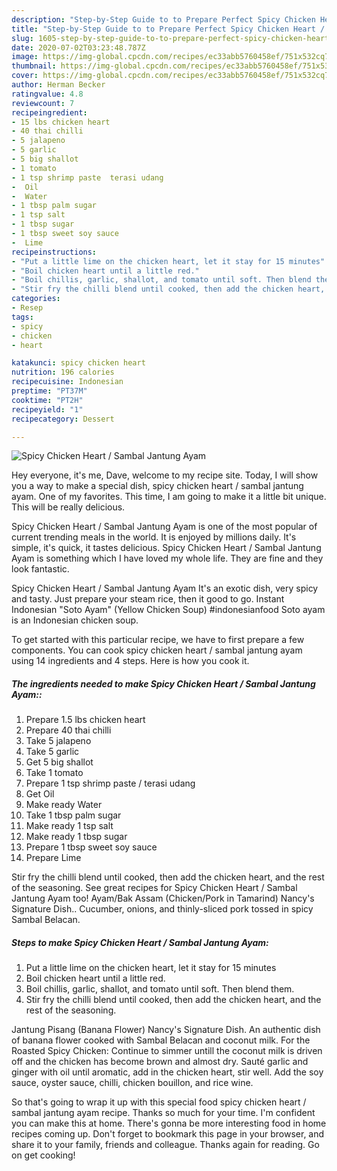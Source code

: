 ```yaml
---
description: "Step-by-Step Guide to to Prepare Perfect Spicy Chicken Heart / Sambal Jantung Ayam"
title: "Step-by-Step Guide to to Prepare Perfect Spicy Chicken Heart / Sambal Jantung Ayam"
slug: 1605-step-by-step-guide-to-to-prepare-perfect-spicy-chicken-heart-sambal-jantung-ayam
date: 2020-07-02T03:23:48.787Z
image: https://img-global.cpcdn.com/recipes/ec33abb5760458ef/751x532cq70/spicy-chicken-heart-sambal-jantung-ayam-recipe-main-photo.jpg
thumbnail: https://img-global.cpcdn.com/recipes/ec33abb5760458ef/751x532cq70/spicy-chicken-heart-sambal-jantung-ayam-recipe-main-photo.jpg
cover: https://img-global.cpcdn.com/recipes/ec33abb5760458ef/751x532cq70/spicy-chicken-heart-sambal-jantung-ayam-recipe-main-photo.jpg
author: Herman Becker
ratingvalue: 4.8
reviewcount: 7
recipeingredient:
- 15 lbs chicken heart
- 40 thai chilli
- 5 jalapeno
- 5 garlic
- 5 big shallot
- 1 tomato
- 1 tsp shrimp paste  terasi udang
-  Oil
-  Water
- 1 tbsp palm sugar
- 1 tsp salt
- 1 tbsp sugar
- 1 tbsp sweet soy sauce
-  Lime
recipeinstructions:
- "Put a little lime on the chicken heart, let it stay for 15 minutes"
- "Boil chicken heart until a little red."
- "Boil chillis, garlic, shallot, and tomato until soft. Then blend them."
- "Stir fry the chilli blend until cooked, then add the chicken heart, and the rest of the seasoning."
categories:
- Resep
tags:
- spicy
- chicken
- heart

katakunci: spicy chicken heart
nutrition: 196 calories
recipecuisine: Indonesian
preptime: "PT37M"
cooktime: "PT2H"
recipeyield: "1"
recipecategory: Dessert

---
```



![Spicy Chicken Heart / Sambal Jantung Ayam](https://img-global.cpcdn.com/recipes/ec33abb5760458ef/751x532cq70/spicy-chicken-heart-sambal-jantung-ayam-recipe-main-photo.jpg)

Hey everyone, it's me, Dave, welcome to my recipe site. Today, I will show you a way to make a special dish, spicy chicken heart / sambal jantung ayam. One of my favorites. This time, I am going to make it a little bit unique. This will be really delicious.

Spicy Chicken Heart / Sambal Jantung Ayam is one of the most popular of current trending meals in the world. It is enjoyed by millions daily. It's simple, it's quick, it tastes delicious. Spicy Chicken Heart / Sambal Jantung Ayam is something which I have loved my whole life. They are fine and they look fantastic.

Spicy Chicken Heart / Sambal Jantung Ayam It&#39;s an exotic dish, very spicy and tasty. Just prepare your steam rice, then it good to go. Instant Indonesian &#34;Soto Ayam&#34; (Yellow Chicken Soup) #indonesianfood Soto ayam is an Indonesian chicken soup.


To get started with this particular recipe, we have to first prepare a few components. You can cook spicy chicken heart / sambal jantung ayam using 14 ingredients and 4 steps. Here is how you cook it.

##### The ingredients needed to make Spicy Chicken Heart / Sambal Jantung Ayam::

1. Prepare 1.5 lbs chicken heart
1. Prepare 40 thai chilli
1. Take 5 jalapeno
1. Take 5 garlic
1. Get 5 big shallot
1. Take 1 tomato
1. Prepare 1 tsp shrimp paste / terasi udang
1. Get  Oil
1. Make ready  Water
1. Take 1 tbsp palm sugar
1. Make ready 1 tsp salt
1. Make ready 1 tbsp sugar
1. Prepare 1 tbsp sweet soy sauce
1. Prepare  Lime


Stir fry the chilli blend until cooked, then add the chicken heart, and the rest of the seasoning. See great recipes for Spicy Chicken Heart / Sambal Jantung Ayam too! Ayam/Bak Assam (Chicken/Pork in Tamarind) Nancy&#39;s Signature Dish.. Cucumber, onions, and thinly-sliced pork tossed in spicy Sambal Belacan. 

##### Steps to make Spicy Chicken Heart / Sambal Jantung Ayam:

1. Put a little lime on the chicken heart, let it stay for 15 minutes
1. Boil chicken heart until a little red.
1. Boil chillis, garlic, shallot, and tomato until soft. Then blend them.
1. Stir fry the chilli blend until cooked, then add the chicken heart, and the rest of the seasoning.


Jantung Pisang (Banana Flower) Nancy&#39;s Signature Dish. An authentic dish of banana flower cooked with Sambal Belacan and coconut milk. For the Roasted Spicy Chicken: Continue to simmer untill the coconut milk is driven off and the chicken has become brown and almost dry. Sauté garlic and ginger with oil until aromatic, add in the chicken heart, stir well. Add the soy sauce, oyster sauce, chilli, chicken bouillon, and rice wine. 

So that's going to wrap it up with this special food spicy chicken heart / sambal jantung ayam recipe. Thanks so much for your time. I'm confident you can make this at home. There's gonna be more interesting food in home recipes coming up. Don't forget to bookmark this page in your browser, and share it to your family, friends and colleague. Thanks again for reading. Go on get cooking!
